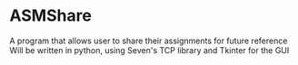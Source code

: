 # ASMShare
A program that allows user to share their assignments for future reference
Will be written in python, using Seven's TCP library and Tkinter for the GUI
